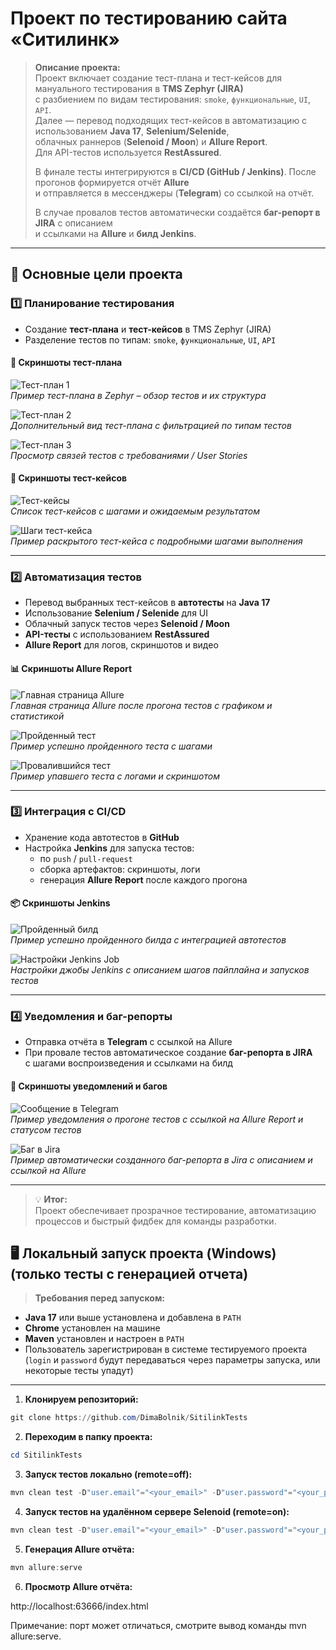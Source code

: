 # Проект по тестированию сайта «Ситилинк»

> **Описание проекта:**  
> Проект включает создание тест-плана и тест-кейсов для мануального тестирования в **TMS Zephyr (JIRA)**  
> с разбиением по видам тестирования: `smoke`, `функциональные`, `UI`, `API`.  
> Далее — перевод подходящих тест-кейсов в автоматизацию с использованием **Java 17**, **Selenium/Selenide**,  
> облачных раннеров (**Selenoid / Moon**) и **Allure Report**.  
> Для API-тестов используется **RestAssured**.
>
> В финале тесты интегрируются в **CI/CD (GitHub / Jenkins)**. После прогонов формируется отчёт **Allure**  
> и отправляется в мессенджеры (**Telegram**) со ссылкой на отчёт.
>
> В случае провалов тестов автоматически создаётся **баг-репорт в JIRA** с описанием  
> и ссылками на **Allure** и **билд Jenkins**.

---

## 🎯 Основные цели проекта

### 1️⃣ Планирование тестирования
- Создание **тест-плана** и **тест-кейсов** в TMS Zephyr (JIRA)
- Разделение тестов по типам: `smoke`, `функциональные`, `UI`, `API`

#### 📄 Скриншоты тест-плана
![Тест-план 1](./screenshots/ZephyrTestPlan1.png)  
*Пример тест-плана в Zephyr – обзор тестов и их структура*

![Тест-план 2](./screenshots/ZephyrTestPlan2.png)  
*Дополнительный вид тест-плана с фильтрацией по типам тестов*

![Тест-план 3](./screenshots/ZephyrTestPlan3.png)  
*Просмотр связей тестов с требованиями / User Stories*

#### 📝 Скриншоты тест-кейсов
![Тест-кейсы](./screenshots/ZephyrTestCase.png)  
*Список тест-кейсов с шагами и ожидаемым результатом*

![Шаги тест-кейса](./screenshots/ZephyrTestStep.png)  
*Пример раскрытого тест-кейса с подробными шагами выполнения*

---

### 2️⃣ Автоматизация тестов
- Перевод выбранных тест-кейсов в **автотесты** на **Java 17**
- Использование **Selenium / Selenide** для UI
- Облачный запуск тестов через **Selenoid / Moon**
- **API-тесты** с использованием **RestAssured**
- **Allure Report** для логов, скриншотов и видео

#### 📊 Скриншоты Allure Report
![Главная страница Allure](./screenshots/allure-dashboard.png)  
*Главная страница Allure после прогона тестов с графиком и статистикой*

![Пройденный тест](./screenshots/allure-passed-test.png)  
*Пример успешно пройденного теста с шагами*

![Провалившийся тест](./screenshots/allure-failed-test.png)  
*Пример упавшего теста с логами и скриншотом*

---

### 3️⃣ Интеграция с CI/CD
- Хранение кода автотестов в **GitHub**
- Настройка **Jenkins** для запуска тестов:
  - по `push` / `pull-request`
  - сборка артефактов: скриншоты, логи
  - генерация **Allure Report** после каждого прогона

#### 📦 Скриншоты Jenkins
![Пройденный билд](./screenshots/jenkins-build.png)  
*Пример успешно пройденного билда с интеграцией автотестов*

![Настройки Jenkins Job](./screenshots/jenkins-job-settings.png)  
*Настройки джобы Jenkins с описанием шагов пайплайна и запусков тестов*

---

### 4️⃣ Уведомления и баг-репорты
- Отправка отчёта в **Telegram** с ссылкой на Allure
- При провале тестов автоматическое создание **баг-репорта в JIRA**  
  с шагами воспроизведения и ссылками на билд

#### 📩 Скриншоты уведомлений и багов
![Сообщение в Telegram](./screenshots/telegram-report.png)  
*Пример уведомления о прогоне тестов с ссылкой на Allure Report и статусом тестов*

![Баг в Jira](./screenshots/jira-bug.png)  
*Пример автоматически созданного баг-репорта в Jira с описанием и ссылкой на Allure*

---

> 💡 **Итог:**  
> Проект обеспечивает прозрачное тестирование, автоматизацию процессов и быстрый фидбек для команды разработки.


## 🖥 Локальный запуск проекта (Windows)(только тесты с генерацией отчета)

> **Требования перед запуском:**
- **Java 17** или выше установлена и добавлена в `PATH`
- **Chrome** установлен на машине
- **Maven** установлен и настроен в `PATH`
- Пользователь зарегистрирован в системе тестируемого проекта  
  (`login` и `password` будут передаваться через параметры запуска, или некоторые тесты упадут)
 

---

1. **Клонируем репозиторий:**
```powershell
git clone https://github.com/DimaBolnik/SitilinkTests
```

2. **Переходим в папку проекта:**
```powershell
cd SitilinkTests
```

3. **Запуск тестов локально (remote=off):**
```powershell
mvn clean test -D"user.email"="<your_email>" -D"user.password"="<your_password>" -Dremote=off
```

4. **Запуск тестов на удалённом сервере Selenoid (remote=on):**
```powershell
mvn clean test -D"user.email"="<your_email>" -D"user.password"="<your_password>" -Dremote=on
```

5. **Генерация Allure отчёта:**
```powershell
mvn allure:serve
```

6. **Просмотр Allure отчёта:**

http://localhost:63666/index.html

Примечание: порт может отличаться, смотрите вывод команды mvn allure:serve.
 
